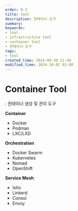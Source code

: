 ```yaml
---
order: 0.3
title: tool
description: 컨테이너 도구
summary:
keywords:
- tool
- infrastructure tool
- container tool
- 컨테이너 도구
tags:
- tool
created_time: 2024-09-30 21:44
modified_time: 2024-10-01 01:08
---
```


# Container Tool
: 컨테이너 생성 및 관리 도구

**Container**
- Docker
- Podman
- LXC/LXD

**Orchestration**
- Docker Swarm
- Kubernetes 
- Nomad
- OpenShift 

**Service Mesh**
- Istio
- Linkerd
- Consul
- Envoy

